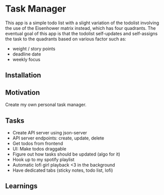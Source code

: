 # Task Manager

This app is a simple todo list with a slight variation of the todolist involving the use of the Eisenhower matrix instead, which has four quadrants. The eventual goal of this app is that the todolist self-updates and self-assigns the task to the quadrants based on various factor such as:

- weight / story points
- deadline date
- weekly focus

## Installation

## Motivation

Create my own personal task manager.

## Tasks

- Create API server using json-server
- API server endpoints: create, update, delete
- Get todos from frontend
- UI: Make todos draggable
- Figure out how tasks should be updated (algo for it)
- Hook up to my spotify playlist
- Automatic lofi girl playback <3 in the background
- Have dedicated tabs (sticky notes, todo list, lofi)

## Learnings
